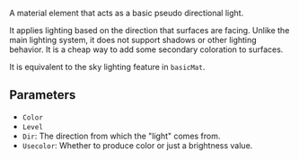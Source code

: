 A material element that acts as a basic pseudo directional light.

It applies lighting based on the direction that surfaces are facing.
Unlike the main lighting system, it does not support shadows or other lighting behavior.
It is a cheap way to add some secondary coloration to surfaces.

It is equivalent to the sky lighting feature in `basicMat`.

## Parameters

* `Color`
* `Level`
* `Dir`: The direction from which the "light" comes from.
* `Usecolor`: Whether to produce color or just a brightness value.
